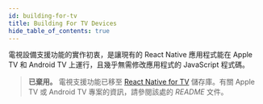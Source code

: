 ```yaml
---
id: building-for-tv
title: Building For TV Devices
hide_table_of_contents: true
---
```


電視設備支援功能的實作初衷，是讓現有的 React Native 應用程式能在 Apple TV 和 Android TV 上運行，且幾乎無需修改應用程式的 JavaScript 程式碼。

> **已棄用。** 電視支援功能已移至 [React Native for TV](https://github.com/react-native-tvos/react-native-tvos#readme) 儲存庫。有關 Apple TV 或 Android TV 專案的資訊，請參閱該處的 _README_ 文件。